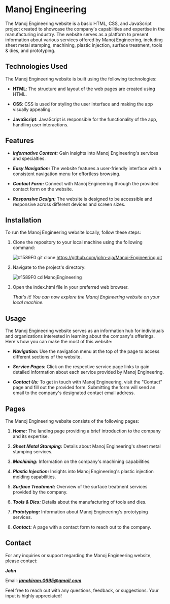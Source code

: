 # Manoj Engineering

The Manoj Engineering website is a basic HTML, CSS, and JavaScript project created to showcase the company's capabilities and expertise in the manufacturing industry. The website serves as a platform to present information about various services offered by Manoj Engineering, including sheet metal stamping, machining, plastic injection, surface treatment, tools & dies, and prototyping.

## Technologies Used

The Manoj Engineering website is built using the following technologies:

- **HTML**: The structure and layout of the web pages are created using HTML.

- **CSS**: CSS is used for styling the user interface and making the app visually appealing.

- **JavaScript**: JavaScript is responsible for the functionality of the app, handling user interactions.

## Features

- ***Informative Content:*** Gain insights into Manoj Engineering's services and specialties.
  
- ***Easy Navigation:*** The website features a user-friendly interface with a consistent navigation menu for effortless browsing.

- ***Contact Form:*** Connect with Manoj Engineering through the provided contact form on the website.
  
- ***Responsive Design:*** The website is designed to be accessible and responsive across different devices and screen sizes.

## Installation

To run the Manoj Engineering website locally, follow these steps:

1. Clone the repository to your local machine using the following command:

      ![#1589F0](https://www.iconsdb.com/icons/download/color/1589F0/circle-16.png) git clone https://github.com/john-aja/Manoj-Engineering.git

2. Navigate to the project's directory:

      ![#1589F0](https://www.iconsdb.com/icons/download/color/1589F0/circle-16.png) cd ManojEngineering

3. Open the index.html file in your preferred web browser.

   *That's it! You can now explore the Manoj Engineering website on your local machine.*
   
## Usage

The Manoj Engineering website serves as an information hub for individuals and organizations interested in learning about the company's offerings. Here's how you can make the most of this website:

- ***Navigation:*** Use the navigation menu at the top of the page to access different sections of the website.

- ***Service Pages:*** Click on the respective service page links to gain detailed information about each service provided by Manoj Engineering.

- ***Contact Us:*** To get in touch with Manoj Engineering, visit the "Contact" page and fill out the provided form. Submitting the form will send an email to the company's designated contact email address.

## Pages

The Manoj Engineering website consists of the following pages:

1. ***Home:*** The landing page providing a brief introduction to the company and its expertise.

2. ***Sheet Metal Stamping:*** Details about Manoj Engineering's sheet metal stamping services.

3. ***Machining:*** Information on the company's machining capabilities.

4. ***Plastic Injection:*** Insights into Manoj Engineering's plastic injection molding capabilities.

5. ***Surface Treatment:*** Overview of the surface treatment services provided by the company.

6. ***Tools & Dies:*** Details about the manufacturing of tools and dies.
   
7. ***Prototyping:*** Information about Manoj Engineering's prototyping services.

8. ***Contact:*** A page with a contact form to reach out to the company.

## Contact

For any inquiries or support regarding the Manoj Engineering website, please contact:

***John***

Email: ***janakiram.0695@gmail.com***

Feel free to reach out with any questions, feedback, or suggestions. Your input is highly appreciated!
